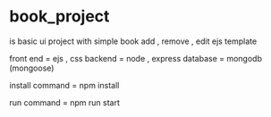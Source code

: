 # book_project

is basic ui project with simple book add , remove , edit ejs template 

front end = ejs , css
backend = node , express 
database = mongodb (mongoose)

install command = npm install

run command = npm run start
